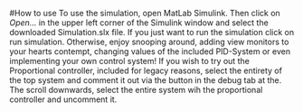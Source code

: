 #How to use
To use the simulation, open MatLab Simulink. Then click on _Open..._ in the upper left corner of the Simulink window and select the downloaded Simulation.slx file.
If you just want to run the simulation click on run simulation. Otherwise, enjoy snooping around, adding view monitors to your hearts contempt, changing values of the included PID-System or even implementing your own control system!
If you wish to try out the Proportional controller, included for legacy reasons, select the entirety of the top system and comment it out via the button in the debug tab at the. The scroll downwards, select the entire system wih the proportional controller and uncomment it.